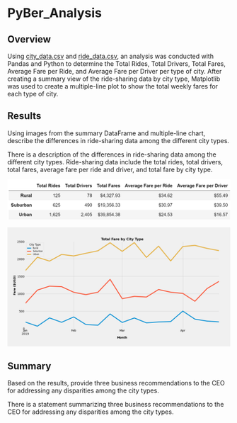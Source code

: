 # PyBer_Analysis

## Overview
Using [city_data.csv](https://github.com/borkard/PyBer_Analysis/tree/main/Resources/city_data.csv) and [ride_data.csv](https://github.com/borkard/PyBer_Analysis/tree/main/Resources/ride_data.csv), an analysis was conducted with Pandas and Python to determine the Total Rides, Total Drivers, Total Fares, Average Fare per Ride, and Average Fare per Driver per type of city. After creating a summary view of the ride-sharing data by city type, Matplotlib was used to create a multiple-line plot to show the total weekly fares for each type of city.

## Results
Using images from the summary DataFrame and multiple-line chart, describe the differences in ride-sharing data among the different city types.

There is a description of the differences in ride-sharing data among the different city types. Ride-sharing data include the total rides, total drivers, total fares, average fare per ride and driver, and total fare by city type.

![PyBer_summary_dataframe.PNG](https://github.com/borkard/PyBer_Analysis/blob/main/analysis/PyBer_summary_dataframe.PNG)

![PyBer_fare_summary.png](https://github.com/borkard/PyBer_Analysis/blob/main/analysis/PyBer_fare_summary.png)

## Summary
Based on the results, provide three business recommendations to the CEO for addressing any disparities among the city types.

There is a statement summarizing three business recommendations to the CEO for addressing any disparities among the city types.
